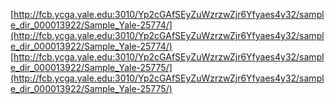 [http://fcb.ycga.yale.edu:3010/Yp2cGAfSEyZuWzrzwZjr6Yfyaes4y32/sample_dir_000013922/Sample_Yale-25774/](http://fcb.ycga.yale.edu:3010/Yp2cGAfSEyZuWzrzwZjr6Yfyaes4y32/sample_dir_000013922/Sample_Yale-25774/)
[http://fcb.ycga.yale.edu:3010/Yp2cGAfSEyZuWzrzwZjr6Yfyaes4y32/sample_dir_000013922/Sample_Yale-25775/](http://fcb.ycga.yale.edu:3010/Yp2cGAfSEyZuWzrzwZjr6Yfyaes4y32/sample_dir_000013922/Sample_Yale-25775/)

